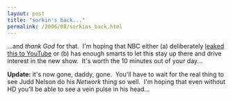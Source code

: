 ```yaml
---
layout: post
title: "sorkin's back..."
permalink: /2006/08/sorkins_back.html
---
```


<p>...and <em>thank God</em> for that.&nbsp; I'm hoping that NBC either (a) deliberately <a href="http://www.youtube.com/watch?v=kpJPkNiP_As">leaked this to YouTube</a> or (b) has enough smarts to let this stay up there and drive interest in the new show.&nbsp; It's worth the 10 minutes out of your day...</p>

<p><strong>Update:</strong> it's now gone, daddy, gone.&nbsp; You'll have to wait for the real thing to see Judd Nelson do his <em>Network</em> thing so well.&nbsp; I'm hoping that even without HD you'll be able to see a vein pulse in his head...</p>


